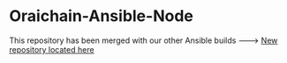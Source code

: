 # Oraichain-Ansible-Node

This repository has been merged with our other Ansible builds ---> [New repository located here](https://github.com/ImStaked/Ansible-Nodes)
